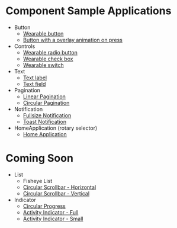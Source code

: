 # Component Sample Applications

* Button
    * [Wearable button](./Button/WearableButton/)
    * [Button with a overlay animation on press](./Button/ButtonWithOverlayAnimation/)
* Controls
    * [Wearable radio button](./Controls/WearableRadioButton/)
    * [Wearable check box](./Controls/WearableCheckBox/)
    * [Wearable switch](./Controls/WearableSwitch/)
* Text
    * [Text label](./Text/TextLabel/)
    * [Text field](./Text/TextField/)
* Pagination
    * [Linear Pagination](./Pagination/LinearPagination/)
    * [Circular Pagination](./Pagination/CircularPagination/)
* Notification
    * [Fullsize Notification](./Notification/FullsizeNotification/)
    * [Toast Notification](./Notification/ToastNotification/)
* HomeApplication (rotary selector)
    * [Home Application](./HomeApplication/)


# Coming Soon

* List
    * Fisheye List
    * [Circular Scrollbar - Horizontal](./List/CircularScrollBar(Horizontal)/)
    * [Circular Scrollbar - Vertical](./List/CircularScrollBar(Vertical)/)
* Indicator
    * [Circular Progress](./Indicator/CircularProgress/)
    * [Activity Indicator - Full](./Indicator/ActivityIndicator(Full)/)
    * [Activity Indicator - Small](./Indicator/ActivityIndicator(Small)/)

